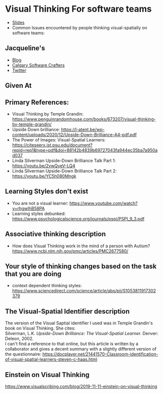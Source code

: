 # Visual Thinking For software teams

* [Slides](https://github.com/jmasonlee/Talks/tree/master/Slides)
* Common Issues encountered by people thinking visual-spatially on software teams:

## Jacqueline's<!-- include: jacqueline.md -->

* [Blog](http://jmasonlee.github.io/)
* [Calgary Software Crafters](https://www.meetup.com/Calgary-Software-Crafters/)
* [Twitter](https://twitter.com/jmasonlee)


<!-- endInclude -->

## Given At

## Primary References:
- Visual Thinking by Temple Grandin: https://www.penguinrandomhouse.com/books/673207/visual-thinking-by-temple-grandin/
- Upside Down brilliance: https://l-atent.be/wp-content/uploads/2020/12/Upside-Down-Brilliance-A4-pdf.pdf
- The Power of Images: Visual-Spatial Learners: https://citeseerx.ist.psu.edu/document?repid=rep1&type=pdf&doi=88142b4839b69727043fa944ec35ba7a950ad037
- Linda Silverman Upside-Down Brilliance Talk Part 1: https://youtu.be/2vwQyeV-LQ4
- Linda Silverman Upside-Down Brilliance Talk Part 2: https://youtu.be/YC5h080Mngk

## Learning Styles don't exist
- You are not a visual learner: https://www.youtube.com/watch?v=rhgwIhB58PA
- Learning styles debunked: https://www.psychologicalscience.org/journals/pspi/PSPI_9_3.pdf

## Associative thinking description
- How does Visual Thinking work in the mind of a person with Autism? https://www.ncbi.nlm.nih.gov/pmc/articles/PMC2677580/

## Your style of thinking changes based on the task that you are doing
- context dependent thinking styles: https://www.sciencedirect.com/science/article/abs/pii/S1053811917302379

## The Visual-Spatial Identifier description
The version of the Visual Saptial identifier I used was in Temple Grandin's book on Visual Thinking. She cites:  
Silverman, L.K. _Upside-Down Brilliance: The Visual-Spatial Learner._ Denver: Deleon, 2002.  
I can't find a reference to that online, but this article is written by a collaborator and gives a decent summary with a slightly different version of the questionnaire:
https://docplayer.net/21441570-Classroom-identification-of-visual-spatial-learners-steven-c-haas.html

## Einstein on Visual Thinking
https://www.visualscribing.com/blog/2019-11-11-einstein-on-visual-thinking
